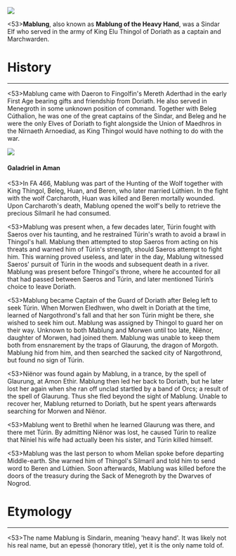 ![](characters/galadriel/7.jpg)

<53>**Mablung**, also known as **Mablung of the Heavy Hand**, was a Sindar Elf who served in the army of King Elu Thingol of Doriath as a captain and Marchwarden.

# History
---

<53>Mablung came with Daeron to Fingolfin's Mereth Aderthad in the early First Age bearing gifts and friendship from Doriath. He also served in Menegroth in some unknown position of command. Together with Beleg Cúthalion, he was one of the great captains of the Sindar, and Beleg and he were the only Elves of Doriath to fight alongside the Union of Maedhros in the Nírnaeth Arnoediad, as King Thingol would have nothing to do with the war.

![](characters/galadriel/2.jpg)

#### Galadriel in Aman

<53>In FA 466, Mablung was part of the Hunting of the Wolf together with King Thingol, Beleg, Huan, and Beren, who later married Lúthien. In the fight with the wolf Carcharoth, Huan was killed and Beren mortally wounded. Upon Carcharoth's death, Mablung opened the wolf's belly to retrieve the precious Silmaril he had consumed.

<53>Mablung was present when, a few decades later, Túrin fought with Saeros over his taunting, and he restrained Túrin's wrath to avoid a brawl in Thingol's hall. Mablung then attempted to stop Saeros from acting on his threats and warned him of Túrin's strength, should Saeros attempt to fight him. This warning proved useless, and later in the day, Mablung witnessed Saeros' pursuit of Túrin in the woods and subsequent death in a river. Mablung was present before Thingol's throne, where he accounted for all that had passed between Saeros and Túrin, and later mentioned Túrin’s choice to leave Doriath.

<53>Mablung became Captain of the Guard of Doriath after Beleg left to seek Túrin. When Morwen Eledhwen, who dwelt in Doriath at the time, learned of Nargothrond's fall and that her son Túrin might be there, she wished to seek him out. Mablung was assigned by Thingol to guard her on their way. Unknown to both Mablung and Morwen until too late, Niënor, daughter of Morwen, had joined them. Mablung was unable to keep them both from ensnarement by the traps of Glaurung, the dragon of Morgoth. Mablung hid from him, and then searched the sacked city of Nargothrond, but found no sign of Túrin.

<53>Niënor was found again by Mablung, in a trance, by the spell of Glaurung, at Amon Ethir. Mablung then led her back to Doriath, but he later lost her again when she ran off unclad startled by a band of Orcs; a result of the spell of Glaurung. Thus she fled beyond the sight of Mablung. Unable to recover her, Mablung returned to Doriath, but he spent years afterwards searching for Morwen and Niënor.

<53>Mablung went to Brethil when he learned Glaurung was there, and there met Túrin. By admitting Niënor was lost, he caused Túrin to realize that Níniel his wife had actually been his sister, and Túrin killed himself.

<53>Mablung was the last person to whom Melian spoke before departing Middle-earth. She warned him of Thingol's Silmaril and told him to send word to Beren and Lúthien. Soon afterwards, Mablung was killed before the doors of the treasury during the Sack of Menegroth by the Dwarves of Nogrod.

# Etymology

---

<53>The name Mablung is Sindarin, meaning 'heavy hand'. It was likely not his real name, but an epessë (honorary title), yet it is the only name told of.
